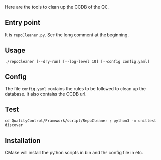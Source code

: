 Here are the tools to clean up the CCDB of the QC.

## Entry point
It is `repoCleaner.py`. See the long comment at the beginning.

## Usage
```
./repoCleaner [--dry-run] [--log-level 10] [--config config.yaml]
```

## Config
The file `config.yaml` contains the rules to be followed to clean up the database.
It also contains the CCDB url.

## Test
`cd QualityControl/Framework/script/RepoCleaner ; python3 -m unittest discover`

## Installation
CMake will install the python scripts in bin and the config file in etc. 
